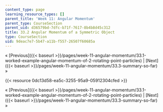 ```yaml
---
content_type: page
learning_resource_types: []
parent_title: 'Week 11: Angular Momentum'
parent_type: CourseSection
parent_uid: d36579bd-7dfc-b71f-7617-8b4b8d45c312
title: 33.2 Angular Momentum of a Symmetric Object
type: CourseSection
uid: 9deac7e7-5b47-a11b-f557-26507f60685a
---
```


« [Previous]({{< baseurl >}}/pages/week-11-angular-momentum/33.1-worked-example-angular-momentum-of-2-rotating-point-particles) | [Next]({{< baseurl >}}/pages/week-11-angular-momentum/33.3-summary-so-far) »

{{< resource 0dc13d58-ea5c-3255-95a9-05912304cfed >}}

« [Previous]({{< baseurl >}}/pages/week-11-angular-momentum/33.1-worked-example-angular-momentum-of-2-rotating-point-particles) | [Next]({{< baseurl >}}/pages/week-11-angular-momentum/33.3-summary-so-far) »